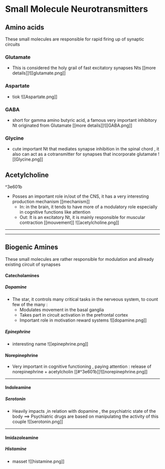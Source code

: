 # Small Molecule Neurotransmitters
## Amino acids
These small molecules are responsible for rapid firing up of synaptic circuits 
### Glutamate 
* This is considered the holy grail of fast excitatory synapses Nts [[more details]]![[glutamate.png]]
### Aspartate 
* tiok ![[Aspartate.png]]
### GABA
* short for gamma amino butyric acid, a famous very important inhibitory Nt originated from Glutamate [[more details]]![[GABA.png]]
### Glycine 
* cute important Nt that mediates synapse inhibition in the spinal chord , it also can act as a cotransmitter for synapses that incorporate glutamate ![[Glycine.png]]
## Acetylcholine 

^3e601b

* Posses an important role in/out of the CNS, it has a very interesting production mechanism [[mechanism]] 
	* In: in the brain, it tends to have more of a modulatory role especially in cognitive functions like attention 
	* Out: It is an excitatory Nt, it is mainly responsible for muscular contraction [[mouvement]] 
	![[acetylcholine.png]]

***
***

## Biogenic Amines
These small molecules are rather responsible for modulation and allready existing circuit of synapses  
#### Catecholamines 
##### Dopamine
* The star, it controls many critical tasks in the nerveous system, to count few of the many : 
	* Modulates movement in the basal ganglia 
	* Takes part in circuit activation in the prefrontal cortex
	* Important role in motivation reward systems 
	![[dopamine.png]]
##### Epinephrine 
* interesting name ![[epinephrine.png]]
#### Norepinephrine
* Very important in cognitive functioning , paying attention : release of norepinephrine + acetylcholin [[#^3e601b]]![[norepinephrine.png]]

***
#### Indoleamine 
##### Serotonin
* Heavily impacts ,in relation with dopamine , the psychiatric state of the body 
	==> Psychiatric drugs are based on manipulating the activity of this couple 
![[serotonin.png]]

***

#### Imidazoleamine 
##### Histamine 
* masset ![[histamine.png]]

